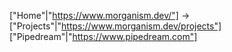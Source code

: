 ["Home"|"https://www.morganism.dev/"] -> ["Projects"|"https://www.morganism.dev/projects"]
["Pipedream"|"https://www.pipedream.com"]
